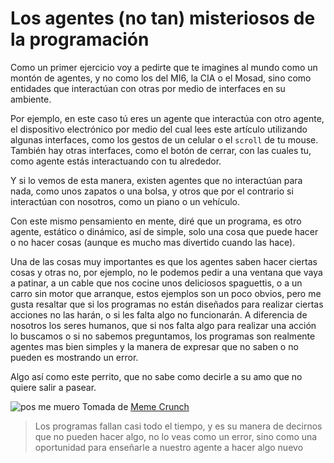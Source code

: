 # Los agentes (no tan) misteriosos de la programación

Como un primer ejercicio voy a pedirte que te imagines al mundo como un montón de agentes, y no como los del MI6, la CIA o el Mosad, sino como entidades que interactúan con otras por medio de interfaces en su ambiente.

Por ejemplo, en este caso tú eres un agente que interactúa con otro agente, el dispositivo electrónico por medio del cual lees este artículo utilizando algunas interfaces, como los gestos de un celular o el `scroll` de tu mouse. También hay otras interfaces, como el botón de cerrar, con las cuales tu, como agente estás interactuando con tu alrededor.

Y si lo vemos de esta manera, existen agentes que no interactúan para nada, como unos zapatos o una bolsa, y otros que por el contrario si interactúan con nosotros, como un piano o un vehículo.

Con este mismo pensamiento en mente, diré que un programa, es otro agente, estático o dinámico, así de simple, solo una cosa que puede hacer o no hacer cosas (aunque es mucho mas divertido cuando las hace).

Una de las cosas muy importantes es que los agentes saben hacer ciertas cosas y otras no, por ejemplo, no le podemos pedir a una ventana que vaya a patinar, a un cable que nos cocine unos deliciosos spaguettis, o a un carro sin motor que arranque, estos ejemplos son un poco obvios, pero me gusta resaltar que si los programas no están diseñados para realizar ciertas acciones no las harán, o si les falta algo no funcionarán. A diferencia de nosotros los seres humanos, que si nos falta algo para realizar una acción lo buscamos o si no sabemos preguntamos, los programas son realmente agentes mas bien simples y la manera de expresar que no saben o no pueden es mostrando un error.

Algo así como este perrito, que no sabe como decirle a su amo que no quiere salir a pasear.

![pos me muero](../img/pos_me_muero.jpg)
Tomada de [Meme Crunch](https://memecrunch.com/meme/2PP97/pos-me-muero)


> Los programas fallan casi todo el tiempo, y es su manera de decirnos que no pueden hacer algo, no lo veas como un error, sino como una oportunidad para enseñarle a nuestro agente a hacer algo nuevo
